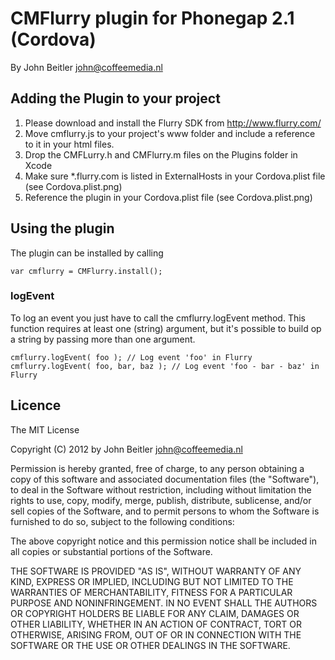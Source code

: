 # CMFlurry plugin for Phonegap 2.1 (Cordova) #
By John Beitler <john@coffeemedia.nl>

## Adding the Plugin to your project ##
1. Please download and install the Flurry SDK from http://www.flurry.com/
2. Move cmflurry.js to your project's www folder and include a reference to it in your html files. 
3. Drop the CMFLurry.h and CMFlurry.m files on the Plugins folder in Xcode
4. Make sure *.flurry.com is listed in ExternalHosts in your Cordova.plist file (see Cordova.plist.png)
5. Reference the plugin in your Cordova.plist file (see Cordova.plist.png)

## Using the plugin ##
The plugin can be installed by calling

	var cmflurry = CMFlurry.install();
 
### logEvent ###
To log an event you just have to call the cmflurry.logEvent method. This function requires at least one (string) argument, but it's possible to build op a string by passing more than one argument.

	cmflurry.logEvent( foo ); // Log event 'foo' in Flurry
	cmflurry.logEvent( foo, bar, baz ); // Log event 'foo - bar - baz' in Flurry

	
## Licence ##

The MIT License

Copyright (C) 2012 by John Beitler <john@coffeemedia.nl>

Permission is hereby granted, free of charge, to any person obtaining a copy
of this software and associated documentation files (the "Software"), to deal
in the Software without restriction, including without limitation the rights
to use, copy, modify, merge, publish, distribute, sublicense, and/or sell
copies of the Software, and to permit persons to whom the Software is
furnished to do so, subject to the following conditions:

The above copyright notice and this permission notice shall be included in
all copies or substantial portions of the Software.

THE SOFTWARE IS PROVIDED "AS IS", WITHOUT WARRANTY OF ANY KIND, EXPRESS OR
IMPLIED, INCLUDING BUT NOT LIMITED TO THE WARRANTIES OF MERCHANTABILITY,
FITNESS FOR A PARTICULAR PURPOSE AND NONINFRINGEMENT. IN NO EVENT SHALL THE
AUTHORS OR COPYRIGHT HOLDERS BE LIABLE FOR ANY CLAIM, DAMAGES OR OTHER
LIABILITY, WHETHER IN AN ACTION OF CONTRACT, TORT OR OTHERWISE, ARISING FROM,
OUT OF OR IN CONNECTION WITH THE SOFTWARE OR THE USE OR OTHER DEALINGS IN
THE SOFTWARE.